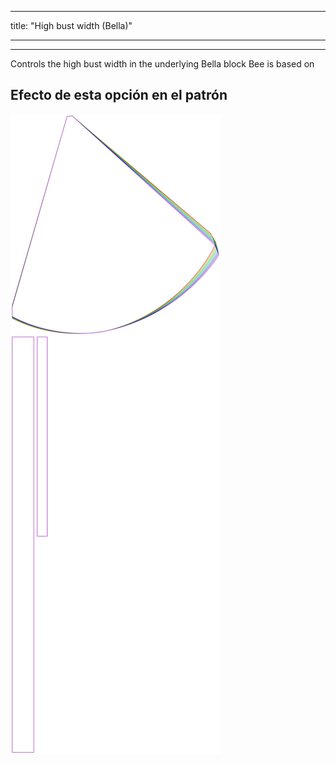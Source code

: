 - - -
title: "High bust width (Bella)"
- - -

***

Controls the high bust width in the underlying Bella block Bee is based on

## Efecto de esta opción en el patrón

![Esta imagen muestra el efecto de esta opción superponiendo varias variantes que tienen un valor diferente para esta opción](bee_highbustwidth_sample.svg "Efecto de esta opción en el patrón")
